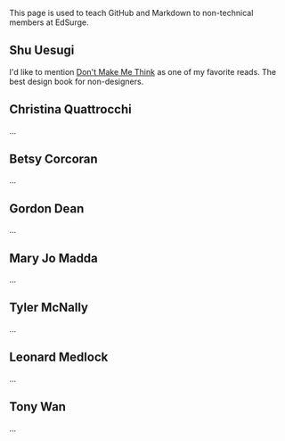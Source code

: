 This page is used to teach GitHub and Markdown to non-technical members at EdSurge.

## Shu Uesugi

I'd like to mention [Don't Make Me Think](http://www.amazon.com/Dont-Make-Think-Revisited-Usability-ebook/dp/B00HJUBRPG) as one of my favorite reads. The best design book for non-designers.

## Christina Quattrocchi

...

## Betsy Corcoran

...

## Gordon Dean

...

## Mary Jo Madda

...

## Tyler McNally

...

## Leonard Medlock

...

## Tony Wan

...

